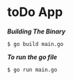 # toDo App

    
**_Building The Binary_**

    $ go build main.go


**_To run the go file_**

    $ go run main.go